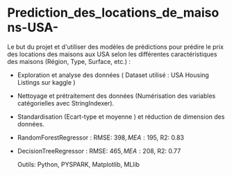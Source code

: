 # Prediction_des_locations_de_maisons-USA-
Le but du projet et d'utiliser des modèles de prédictions pour prédire le prix des locations des maisons aux USA selon les différentes caractéristiques des maisons (Région, Type, Surface, etc.) :

- Exploration et analyse des données ( Dataset utilisé : USA Housing Listings sur kaggle )
- Nettoyage et prétraitement des données (Numérisation des variables catégorielles avec StringIndexer).
- Standardisation (Ecart-type et moyenne ) et réduction de dimension des données.
- RandomForestRegressor : RMSE: 398$, MEA: 195$, R2: 0.83  
- DecisionTreeRegressor : RMSE: 465$, MEA : 208$, R2: 0.77
  
  Outils: Python, PYSPARK, Matplotlib, MLlib
